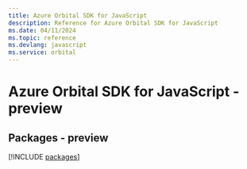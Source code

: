 ```yaml
---
title: Azure Orbital SDK for JavaScript
description: Reference for Azure Orbital SDK for JavaScript
ms.date: 04/11/2024
ms.topic: reference
ms.devlang: javascript
ms.service: orbital
---
```

# Azure Orbital SDK for JavaScript - preview
## Packages - preview
[!INCLUDE [packages](orbital-index.md)]